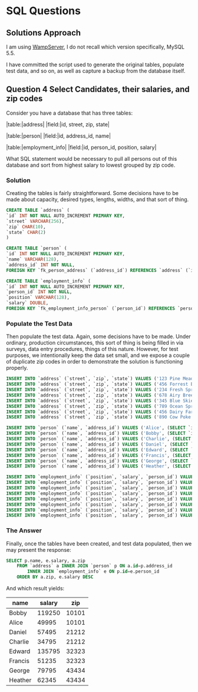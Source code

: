 # SQL Questions

## Solutions Approach

I am using [WampServer](http://www.wampserver.com/en/), I do not recall which version specifically, MySQL 5.5.

I have committed the script used to generate the original tables, populate test data, and so on, as well as capture a backup from the database itself.

## Question 4 Select Candidates, their salaries, and zip codes

Consider you have a database that has three tables:

|table:|address|
|field:|id, street, zip, state|

|table:|person|
|field:|id, address_id, name|

|table:|employment_info|
|field:|id, person_id, position, salary|

What SQL statement would be necessary to pull all persons out of this database and sort from highest salary to lowest grouped by zip code.

### Solution

Creating the tables is fairly straightforward. Some decisions have to be made about capacity, desired types, lengths, widths, and that sort of thing.

``` sql
CREATE TABLE `address` (
`id` INT NOT NULL AUTO_INCREMENT PRIMARY KEY,
`street` VARCHAR(256),
`zip` CHAR(10),
`state` CHAR(2)
)
```

``` sql
CREATE TABLE `person` (
`id` INT NOT NULL AUTO_INCREMENT PRIMARY KEY,
`name` VARCHAR(128),
`address_id` INT NOT NULL,
FOREIGN KEY `fk_person_address` (`address_id`) REFERENCES `address` (`id`))
```

``` sql
CREATE TABLE `employment_info` (
`id` INT NOT NULL AUTO_INCREMENT PRIMARY KEY,
`person_id` INT NOT NULL,
`position` VARCHAR(128),
`salary` DOUBLE,
FOREIGN KEY `fk_employment_info_person` (`person_id`) REFERENCES `person` (`id`))
```

### Populate the Test Data

Then populate the test data. Again, some decisions have to be made. Under ordinary, production circumstances, this sort of thing is being filled in via surveys, data entry procedures, things of this nature. However, for test purposes, we intentionally keep the data set small, and we expose a couple of duplicate zip codes in order to demonstrate the solution is functioning properly.

``` sql
INSERT INTO `address` (`street`, `zip`, `state`) VALUES ('123 Pine Meadow Rd', '10101', 'AL');
INSERT INTO `address` (`street`, `zip`, `state`) VALUES ('456 Forrest Brush Blvd', '10101', 'AL');
INSERT INTO `address` (`street`, `zip`, `state`) VALUES ('234 Fresh Springs Way', '21212', 'CA');
INSERT INTO `address` (`street`, `zip`, `state`) VALUES ('678 Airy Breeze Ct', '21212', 'CA');
INSERT INTO `address` (`street`, `zip`, `state`) VALUES ('345 Blue Skies Blvd', '32323', 'DE');
INSERT INTO `address` (`street`, `zip`, `state`) VALUES ('789 Ocean Spray Ln', '32323', 'DE');
INSERT INTO `address` (`street`, `zip`, `state`) VALUES ('456 Dairy Farm St', '43434', 'FL');
INSERT INTO `address` (`street`, `zip`, `state`) VALUES ('890 Cow Poke Rd', '43434', 'FL');
```

``` sql
INSERT INTO `person` (`name`, `address_id`) VALUES ('Alice', (SELECT `id` FROM `address` WHERE `street`='123 Pine Meadow Rd'));
INSERT INTO `person` (`name`, `address_id`) VALUES ('Bobby', (SELECT `id` FROM `address` WHERE `street`='456 Forrest Brush Blvd'));
INSERT INTO `person` (`name`, `address_id`) VALUES ('Charlie', (SELECT `id` FROM `address` WHERE `street`='234 Fresh Springs Way'));
INSERT INTO `person` (`name`, `address_id`) VALUES ('Daniel', (SELECT `id` FROM `address` WHERE `street`='678 Airy Breeze Ct'));
INSERT INTO `person` (`name`, `address_id`) VALUES ('Edward', (SELECT `id` FROM `address` WHERE `street`='345 Blue Skies Blvd'));
INSERT INTO `person` (`name`, `address_id`) VALUES ('Francis', (SELECT `id` FROM `address` WHERE `street`='789 Ocean Spray Ln'));
INSERT INTO `person` (`name`, `address_id`) VALUES ('George', (SELECT `id` FROM `address` WHERE `street`='456 Dairy Farm St'));
INSERT INTO `person` (`name`, `address_id`) VALUES ('Heather', (SELECT `id` FROM `address` WHERE `street`='890 Cow Poke Rd'));
```

``` sql
INSERT INTO `employment_info` (`position`, `salary`, `person_id`) VALUES ('Accountant', '49995', (SELECT `id` FROM `person` WHERE `name`='Alice'));
INSERT INTO `employment_info` (`position`, `salary`, `person_id`) VALUES ('Manager', '119250', (SELECT `id` FROM `person` WHERE `name`='Bobby'));
INSERT INTO `employment_info` (`position`, `salary`, `person_id`) VALUES ('Bus Driver', '34795', (SELECT `id` FROM `person` WHERE `name`='Charlie'));
INSERT INTO `employment_info` (`position`, `salary`, `person_id`) VALUES ('Teacher', '57495', (SELECT `id` FROM `person` WHERE `name`='Daniel'));
INSERT INTO `employment_info` (`position`, `salary`, `person_id`) VALUES ('Developer', '135795', (SELECT `id` FROM `person` WHERE `name`='Edward'));
INSERT INTO `employment_info` (`position`, `salary`, `person_id`) VALUES ('Masoner', '51235', (SELECT `id` FROM `person` WHERE `name`='Francis'));
INSERT INTO `employment_info` (`position`, `salary`, `person_id`) VALUES ('Electrician', '62345', (SELECT `id` FROM `person` WHERE `name`='Heather'));
INSERT INTO `employment_info` (`position`, `salary`, `person_id`) VALUES ('Pilot', '79795', (SELECT `id` FROM `person` WHERE `name`='George'));
```

### The Answer

Finally, once the tables have been created, and test data populated, then we may present the response:

``` sql
SELECT p.name, e.salary, a.zip
    FROM `address` a INNER JOIN `person` p ON a.id=p.address_id
        INNER JOIN `employment_info` e ON p.id=e.person_id
    ORDER BY a.zip, e.salary DESC
```

And which result yields:

|name|salary|zip|
|---|---|---|
|Bobby|119250|10101|
|Alice|49995|10101|
|Daniel|57495|21212|
|Charlie|34795|21212|
|Edward|135795|32323|
|Francis|51235|32323|
|George|79795|43434|
|Heather|62345|43434|
